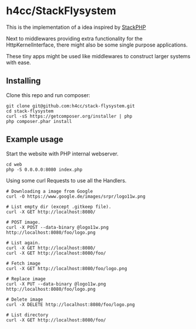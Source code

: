 # h4cc/StackFlysystem

This is the implementation of a idea inspired by [StackPHP](http://stackphp.com/)

Next to middlewares providing extra functionality for the HttpKernelInterface,
there might also be some single purpose applications.

These tiny apps might be used like middlewares to construct larger systems with ease.

## Installing

Clone this repo and run composer:

```
git clone git@github.com:h4cc/stack-flysystem.git
cd stack-flysystem
curl -sS https://getcomposer.org/installer | php
php composer.phar install
```

## Example usage

Start the website with PHP internal webserver.

```
cd web
php -S 0.0.0.0:8080 index.php
```

Using some curl Requests to use all the Handlers.

```
# Downloading a image from Google
curl -O https://www.google.de/images/srpr/logo11w.png

# List empty dir (except .gitkeep file).
curl -X GET http://localhost:8080/

# POST image.
curl -X POST --data-binary @logo11w.png http://localhost:8080/foo/logo.png

# List again.
curl -X GET http://localhost:8080/
curl -X GET http://localhost:8080/foo/

# Fetch image
curl -X GET http://localhost:8080/foo/logo.png

# Replace image
curl -X PUT --data-binary @logo11w.png http://localhost:8080/foo/logo.png

# Delete image
curl -X DELETE http://localhost:8080/foo/logo.png

# List directory
curl -X GET http://localhost:8080/foo/
```

